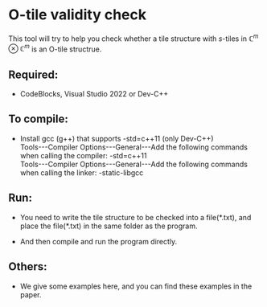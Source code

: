 # O-tile validity check
This tool will try to help you check whether a tile structure with $s$-tiles in $\mathbb{C}^m \otimes \mathbb{C}^m$ is an O-tile structrue.


## Required:
- CodeBlocks, Visual Studio 2022 or Dev-C++


## To compile:
- Install gcc (g++) that supports -std=c++11 (only Dev-C++)  
Tools---Compiler Options---General---Add the following commands when calling the compiler: -std=c++11  
Tools---Compiler Options---General---Add the following commands when calling the linker: -static-libgcc


## Run:
- You need to write the tile structure to be checked into a file(\*.txt), and place the file(\*.txt) in the same folder as the program.

- And then compile and run the program directly.


## Others:
- We give some examples here, and you can find these examples in the paper.

